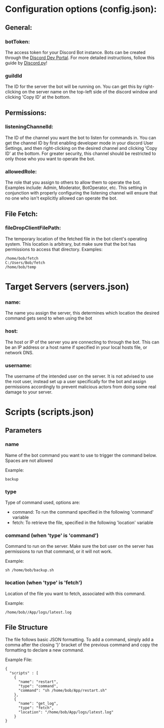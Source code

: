 # Configuration options (config.json):

## General:

### botToken:
The access token for your Discord Bot instance. Bots can be created through the
[Discord Dev Portal](https://discord.com/developers/). For more detailed instructions,
follow this guide by [Discord.py](https://discordpy.readthedocs.io/en/stable/discord.html)!

### guildId
The ID for the server the bot will be running on. You can get this by right-clicking on the server
name on the top-left side of the discord window and clicking 'Copy ID' at the bottom.

## Permissions:

### listeningChannelId:
The ID of the channel you want the bot to listen for commands in. You can get the channel ID
by first enabling developer mode in your discord User Settings, and then right-clicking on the
desired channel and clicking 'Copy ID' at the bottom. For greater security, this channel should 
be restricted to only those who you want to operate the bot.

### allowedRole:
The role that you assign to others to allow them to operate the bot. Examples include: Admin,
Moderator, BotOperator, etc. This setting in conjunction with properly configuring the listening
channel will ensure that no one who isn't explicitly allowed can operate the bot.

## File Fetch:


### fileDropClientFilePath:
The temporary location of the fetched file in the bot client's operating system. This location
is arbitrary, but make sure that the bot has permissions to access that directory. Examples:

~~~
/home/bob/fetch
C:/Users/Bob/fetch
/home/bob/temp
~~~

# Target Servers (servers.json)

### name:
The name you assign the server, this determines which location the desired command gets send to when using the bot

### host:
The host or IP of the server you are connecting to through the bot. This can be an IP address
or a host name if specified in your local hosts file, or network DNS.

### username:
The username of the intended user on the server. It is not advised to use the root user, instead
set up a user specifically for the bot and assign permissions accordingly to prevent malicious actors
from doing some real damage to your server.

# Scripts (scripts.json)

## Parameters

### name
Name of the bot command you want to use to trigger the command below. Spaces are not allowed

Example:

    backup

### type
Type of command used, options are:
- command: To run the command specified in the following 'command' variable
- fetch: To retrieve the file, specified in the following 'location' variable

### command (when 'type' is 'command')
Command to run on the server. Make sure the bot user on the server has
permissions to run that command, or it will not work.

Example:

    sh /home/bob/backup.sh

### location (when 'type' is 'fetch')
Location of the file you want to fetch, associated with this command.

Example:

    /home/bob//App/logs/latest.log

## File Structure
The file follows basic JSON formatting. To add a command, simply add a comma after the closing
'}' bracket of the previous command and copy the formatting to declare a new command.

Example File:

~~~
{
  "scripts" : [
    {
      "name": "restart",
      "type": "command",
      "command": "sh /home/bob/App/restart.sh"
    },
    {
      "name": "get_log",
      "type": "fetch",
      "location": "/home/bob/App/logs/latest.log"
    }
}
~~~